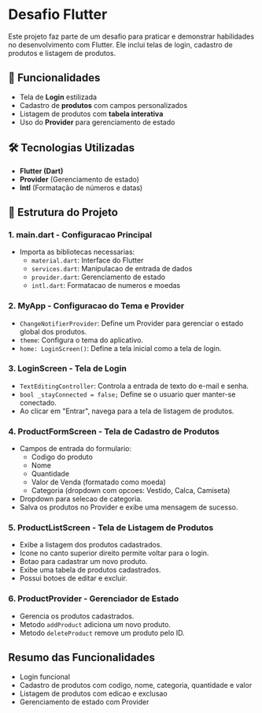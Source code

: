 # Desafio Flutter

Este projeto faz parte de um desafio para praticar e demonstrar habilidades no desenvolvimento com Flutter. Ele inclui telas de login, cadastro de produtos e listagem de produtos.

## 📌 Funcionalidades
- Tela de **Login** estilizada
- Cadastro de **produtos** com campos personalizados
- Listagem de produtos com **tabela interativa**
- Uso do **Provider** para gerenciamento de estado

## 🛠 Tecnologias Utilizadas
- **Flutter (Dart)**
- **Provider** (Gerenciamento de estado)
- **Intl** (Formatação de números e datas)

## 📜 Estrutura do Projeto
### 1. main.dart - Configuracao Principal
- Importa as bibliotecas necessarias:
  - `material.dart`: Interface do Flutter
  - `services.dart`: Manipulacao de entrada de dados
  - `provider.dart`: Gerenciamento de estado
  - `intl.dart`: Formatacao de numeros e moedas

### 2. MyApp - Configuracao do Tema e Provider
- `ChangeNotifierProvider`: Define um Provider para gerenciar o estado global dos produtos.
- `theme`: Configura o tema do aplicativo.
- `home: LoginScreen()`: Define a tela inicial como a tela de login.

### 3. LoginScreen - Tela de Login
- `TextEditingController`: Controla a entrada de texto do e-mail e senha.
- `bool _stayConnected = false;` Define se o usuario quer manter-se conectado.
- Ao clicar em "Entrar", navega para a tela de listagem de produtos.

### 4. ProductFormScreen - Tela de Cadastro de Produtos
- Campos de entrada do formulario:
  - Codigo do produto
  - Nome
  - Quantidade
  - Valor de Venda (formatado como moeda)
  - Categoria (dropdown com opcoes: Vestido, Calca, Camiseta)
- Dropdown para selecao de categoria.
- Salva os produtos no Provider e exibe uma mensagem de sucesso.

### 5. ProductListScreen - Tela de Listagem de Produtos
- Exibe a listagem dos produtos cadastrados.
- Icone no canto superior direito permite voltar para o login.
- Botao para cadastrar um novo produto.
- Exibe uma tabela de produtos cadastrados.
- Possui botoes de editar e excluir.

### 6. ProductProvider - Gerenciador de Estado
- Gerencia os produtos cadastrados.
- Metodo `addProduct` adiciona um novo produto.
- Metodo `deleteProduct` remove um produto pelo ID.

## Resumo das Funcionalidades
- Login funcional
- Cadastro de produtos com codigo, nome, categoria, quantidade e valor
- Listagem de produtos com edicao e exclusao
- Gerenciamento de estado com Provider
